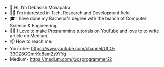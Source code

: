- 👋 Hi, I’m Debasish Mohapatra
- 👨‍💻 I’m interested in Tech, Research and Development field.
- 🎓 I have done my Bachelor's degree with the branch of Computer Science & Engineering.
- 👨‍💼 I Love to make Programming tutorials on YouTube and love to to write article on Medium.
- 📫 How to reach me: 
- YouTube- https://www.youtube.com/channel/UCO-33CZ8GQmrKq8am2z9YYg        
- Medium- https://medium.com/@csprogrammer22

<!---
Debasish-CSprogrammer/Debasish-CSprogrammer is a ✨ special ✨ repository because its `README.md` (this file) appears on your GitHub profile.
You can click the Preview link to take a look at your changes.
--->
